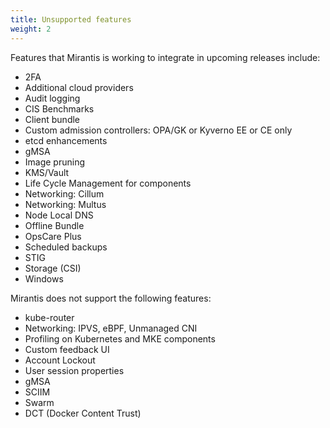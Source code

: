 ```yaml
---
title: Unsupported features
weight: 2
---
```


Features that Mirantis is working to integrate in upcoming releases include:

* 2FA
* Additional cloud providers
* Audit logging
* CIS Benchmarks
* Client bundle
* Custom admission controllers: OPA/GK or Kyverno EE or CE only
* etcd enhancements
* gMSA
* Image pruning
* KMS/Vault
* Life Cycle Management for components
* Networking: Cillum
* Networking: Multus
* Node Local DNS
* Offline Bundle
* OpsCare Plus
* Scheduled backups
* STIG
* Storage (CSI)
* Windows

Mirantis does not support the following features:

* kube-router
* Networking: IPVS, eBPF, Unmanaged CNI
* Profiling on Kubernetes and MKE components
* Custom feedback UI
* Account Lockout
* User session properties
* gMSA
* SCIIM
* Swarm
* DCT (Docker Content Trust)
